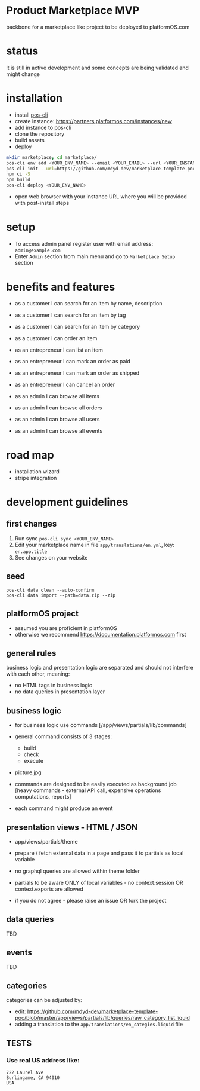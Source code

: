 # Product Marketplace MVP

backbone for a marketplace like project to be deployed to platformOS.com

# status

it is still in active development and some concepts are being validated and might change 

# installation

- install [pos-cli](https://documentation.platformos.com/get-started/hello-world/install-pos-cli)
- create instance: https://partners.platformos.com/instances/new
- add instance to pos-cli
- clone the repository
- build assets
- deploy

```sh
mkdir marketplace; cd marketplace/
pos-cli env add <YOUR_ENV_NAME> --email <YOUR_EMAIL> --url <YOUR_INSTANCE_URL>
pos-cli init --url=https://github.com/mdyd-dev/marketplace-template-poc.git
npm ci -S
npm build
pos-cli deploy <YOUR_ENV_NAME>

```
- open web browser with your instance URL where you will be provided with post-install steps

# setup

- To access admin panel register user with email address: `admin@example.com`
- Enter `Admin` section from main menu and go to `Marketplace Setup` section


# benefits and features

- as a customer I can search for an item by name, description
- as a customer I can search for an item by tag
- as a customer I can search for an item by category
- as a customer I can order an item

- as an entrepreneur I can list an item
- as an entrepreneur I can mark an order as paid
- as an entrepreneur I can mark an order as shipped
- as an entrepreneur I can cancel an order

- as an admin I can browse all items
- as an admin I can browse all orders
- as an admin I can browse all users

- as an admin I can browse all events

# road map

- installation wizard
- stripe integration

# development guidelines

## first changes

1. Run sync `pos-cli sync <YOUR_ENV_NAME>`
2. Edit your marketplace name in file `app/translations/en.yml`, key: `en.app.title`
3. See changes on your website

## seed 

    pos-cli data clean --auto-confirm
    pos-cli data import --path=data.zip --zip

## platformOS project

- assumed you are proficient in platformOS 
- otherwise we recommend https://documentation.platformos.com first

## general rules

business logic and presentation logic are separated and should not interfere with each other, meaning:

- no HTML tags in business logic
- no data queries in presentation layer

## business logic

- for business logic use commands [/app/views/partials/lib/commands]
- general command consists of 3 stages:
  - build
  - check
  - execute
- picture.jpg
  
- commands are designed to be easily executed as background job [heavy commands - external API call, expensive operations computations, reports]
- each command might produce an event

## presentation views - HTML / JSON 

- app/views/partials/theme 
- prepare / fetch external data in a page and pass it to partials as local variable
- no graphql queries are allowed within theme folder
- partials to be aware ONLY of local variables - no context.session OR context.exports are allowed

- if you do not agree - please raise an issue OR fork the project 

## data queries

TBD

## events

TBD

## categories

categories can be adjusted by:
- edit: https://github.com/mdyd-dev/marketplace-template-poc/blob/master/app/views/partials/lib/queries/raw_category_list.liquid
- adding a translation to the `app/translations/en_categies.liquid` file

## TESTS


### Use real US address like:

```
722 Laurel Ave
Burlingame, CA 94010
USA
```
